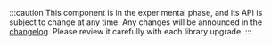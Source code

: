 :::caution
This component is in the experimental phase, and its API is subject to change at any time. 
Any changes will be announced in the [changelog](https://github.com/vscode-elements/elements/blob/main/CHANGELOG.md). Please review it carefully with each library upgrade.
:::